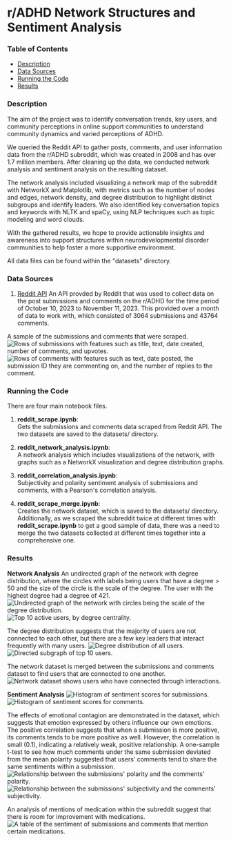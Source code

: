 # r/ADHD Network Structures and Sentiment Analysis


### Table of Contents
- [Description](#description)
- [Data Sources](#data-sources)
- [Running the Code](#running-the-code)
- [Results](#results)


### Description
The aim of the project was to identify conversation trends, key users, and community perceptions in online support communities to understand community dynamics and varied perceptions of ADHD.

We queried the Reddit API to gather posts, comments, and user information data from the r/ADHD subreddit, which was created in 2008 and has over 1.7 million members. After cleaning up the data, we conducted network analysis and sentiment analysis on the resulting dataset.

The network analysis included visualizing a network map of the subreddit with NetworkX and Matplotlib, with metrics such as the number of nodes and edges, network density, and degree distribution to highlight distinct subgroups and identify leaders. We also identified key conversation topics and keywords with NLTK and spaCy, using NLP techniques such as topic modeling and word clouds.

With the gathered results, we hope to provide actionable insights and awareness into support structures within neurodevelopmental disorder communities to help foster a more supportive environment.

All data files can be found within the "datasets" directory.


### Data Sources
1. [Reddit API](https://www.reddit.com/dev/api/)
An API provded by Reddit that was used to collect data on the post submissions and comments on the r/ADHD for the time period of October 10, 2023 to November 11, 2023. This provided over a month of data to work with, which consisted of 3064 submissions and 43764 comments.

A sample of the submissions and comments that were scraped.
![Rows of submissions with features such as title, text, date created, number of comments, and upvotes.](imgs/submissions.png)
![Rows of comments with features such as text, date posted, the submission ID they are commenting on, and the number of replies to the comment.](imgs/comments.png)


### Running the Code
There are four main notebook files.

1. **reddit_scrape.ipynb**:  
Gets the submissions and comments data scraped from Reddit API. The two datasets are saved to the datasets/ directory.

2. **reddit_network_analysis.ipynb**:  
A network analysis which includes visualizations of the network, with graphs such as a NetworkX visualization and degree distribution graphs.

3. **reddit_correlation_analysis.ipynb**:  
Subjectivity and polarity sentiment analysis of submissions and comments, with a Pearson's correlation analysis.

4. **reddit_scrape_merge.ipynb**:  
Creates the network dataset, which is saved to the datasets/ directory. Additionally, as we scraped the subreddit twice at different times with **reddit_scrape.ipynb** to get a good sample of data, there was a need to merge the two datasets collected at different times together into a comprehensive one.

### Results

**Network Analysis**
An undirected graph of the network with degree distribution, where the circles with labels being users that have a degree > 50 and the size of the circle is the scale of the degree. The user with the highest degree had a degree of 421.
![Undirected graph of the network with circles being the scale of the degree distribution.](imgs/network_visualization.png)
![Top 10 active users, by degree centrality.](imgs/key_leaders.png)

The degree distribution suggests that the majority of users are not connected to each other, but there are a few key leaders that interact frequently with many users.
![Degree distribution of all users.](imgs/degree_distribution.png)
![Directed subgraph of top 10 users.](imgs/top_users_subgraph.png)

The network dataset is merged between the submissions and comments dataset to find users that are connected to one another.
![Network dataset shows users who have connected through interactions.](imgs/network_df)

**Sentiment Analysis**
![Histogram of sentiment scores for submissions.](imgs/sentiment_submissions.png)
![Histogram of sentiment scores for comments.](imgs/sentiment_comments.png)

The effects of emotional contagion are demonstrated in the dataset, which suggests that emotion expressed by others influence our own emotions. The positive correlation suggests that when a submission is more positive, its comments tends to be more positive as well. However, the correlation is small (0.1), indicating a relatively weak, positive relationship. A one-sample t-test to see how much comments under the same submission deviated from the mean polarity suggested that users’ comments tend to share the same sentiments within a submission.
![Relationship between the submissions' polarity and the comments' polarity.](imgs/polarity_correlation.png)
![Relationship between the submissions' subjectivity and the comments' subjectivity.](imgs/subjectivity_correlation.png)

An analysis of mentions of medication within the subreddit suggest that there is room for improvement with medications.
![A table of the sentiment of submissions and comments that mention certain medications.](imgs/medication_sentiment.png)
